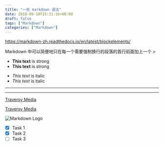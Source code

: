 ```yaml
---
title: "一些 markdown 语法"
date: 2018-09-10T15:31:16+08:00
draft: false
tags: ["Markdown"]
categories: ["Markdown"]
---
```



<https://markdown-zh.readthedocs.io/en/latest/blockelements/>

Markdown 中可以简便地只在每一个需要强制换行的段落的首行前面加上一个 > 

<!-- strong -->
- **This text** is strong
- __This text__ is strong

<!-- italic -->
- *This text* is italic
- _This text_ is italic

<!-- Horizontal Rule-->

---
___

<!-- Links -->
[Traversy Media](http://www.traversymedia.com)

[Traversy Media](http://www.traversymedia.com "Traversy Media") <!-- change the hint-->

<!-- Images -->
![Markdown Logo](https://markdown-here.com/img/icon256.png)

<!-- Task List -->
* [x] Task 1
* [x] Task 2
* [ ] Task 3
  
<!-- Note -->
[comment]: <> (This is a comment, it will not be included)
[comment]: <> (in  the output file unless you use it in)
[comment]: <> (a reference style link.)
[//]: <> (This is also a comment.)
[//]: # (This may be the most platform independent comment)
<!-- comment here -->
<!--
your comment goes here
and here
-->

